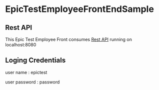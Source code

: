 # EpicTestEmployeeFrontEndSample

## Rest API
This Epic Test Employee Front consumes [Rest API](https://github.com/kapila-silwathge/epicTestEmployeeRestAPISample) running on localhost:8080

## Loging Credentials

  user name     : epictest  
  
  user password : password
